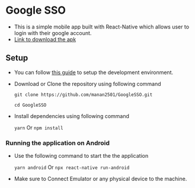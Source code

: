 
# Google SSO
- This is a simple mobile app built with React-Native which allows user to login with their google account.
- [Link to download the apk]( https://drive.google.com/file/d/1me_94rS2HBkNDeYHtv4xlEMZh_6FWrYg/view?usp=sharing)

## Setup
- You can follow [this guide](https://reactnative.dev/docs/environment-setup) to setup the development environment.
- Download or Clone the repository using following command

  `git clone https://github.com/manan2501/GoogleSSO.git`
  
  `cd GoogleSSO`

- Install dependencies using following command

  `yarn`
  Or
  `npm install`


### Running the application on Android
- Use the following command to start the the application

  `yarn android`
  Or
  `npx react-native run-android`

- Make sure to Connect Emulator or any physical device to the machine.
